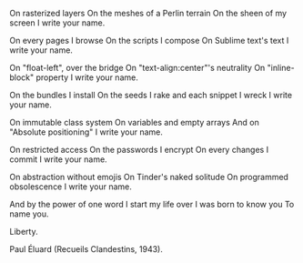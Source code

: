 

On rasterized layers
On the meshes of a Perlin terrain
On the sheen of my screen
I write your name.

On every pages I browse
On the scripts I compose
On Sublime text's text
I write your name.
 
On "float-left", over the bridge
On "text-align:center"'s neutrality
On "inline-block" property
I write your name.
 
On the bundles I install
On the seeds I rake
and each snippet I wreck
I write your name.

On immutable class system
On variables and empty arrays
And on "Absolute positioning"
I write your name.

On restricted access
On the passwords I encrypt
On every changes I commit
I write your name.
 
On abstraction without emojis
On Tinder's naked solitude
On programmed obsolescence
I write your name.
 
And by the power of one word
I start my life over
I was born to know you
To name you.
 
Liberty.
 
Paul Éluard (Recueils Clandestins, 1943).
